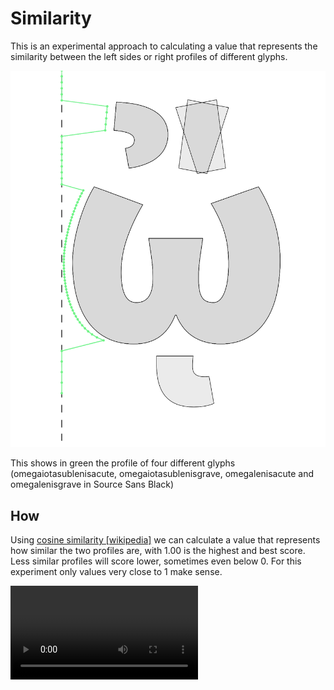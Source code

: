 # Similarity

This is an experimental approach to calculating a value that represents the similarity between the left sides or right profiles of different glyphs.

![](profile.png)

This shows in green the profile of four different glyphs (omegaiotasublenisacute, omegaiotasublenisgrave, omegalenisacute and omegalenisgrave in Source Sans Black)

## How

Using [cosine similarity [wikipedia]](https://en.wikipedia.org/wiki/Cosine_similarity) we can calculate a value that represents how similar the two profiles are, with 1.00 is the highest and best score. Less similar profiles will score lower, sometimes even below 0. For this experiment only values very close to 1 make sense.

![Profile video](profiles_S_right.mp4)